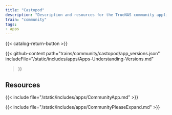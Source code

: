```yaml
---
title: "Castopod"
description: "Description and resources for the TrueNAS community application called Castopod."
train: "community"
tags:
- apps
---
```


{{< catalog-return-button >}}

{{< github-content 
    path="trains/community/castopod/app_versions.json"
	includeFile="/static/includes/apps/Apps-Understanding-Versions.md"
>}}

## Resources

{{< include file="/static/includes/apps/CommunityApp.md" >}}

{{< include file="/static/includes/apps/CommunityPleaseExpand.md" >}}

<!--
<div class="docs-sections">

{{< doc-card title="<appname> Deployments" link="/resources/"
descr="How to deploy and configure the <appname> app." >}}

</div>
-->
